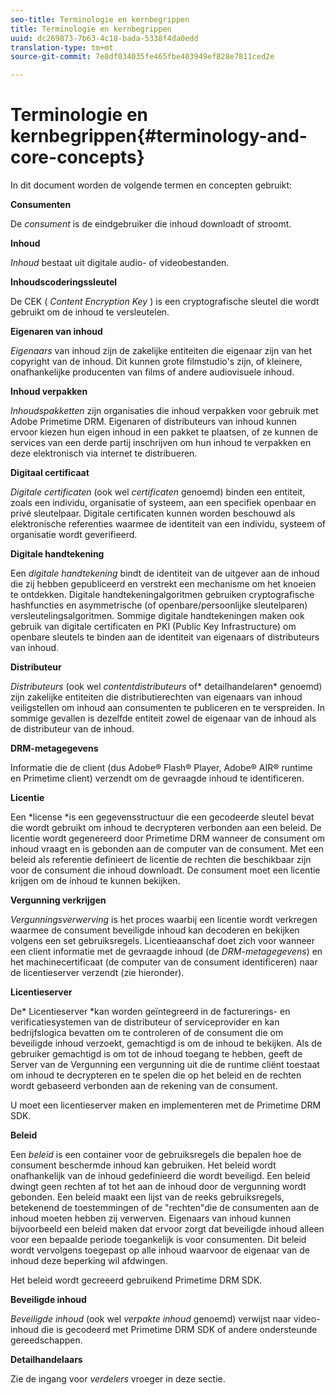 ```yaml
---
seo-title: Terminologie en kernbegrippen
title: Terminologie en kernbegrippen
uuid: dc269873-7b63-4c18-bada-5338f4da0edd
translation-type: tm+mt
source-git-commit: 7e8df034035fe465fbe403949ef828e7811ced2e

---
```



# Terminologie en kernbegrippen{#terminology-and-core-concepts}

In dit document worden de volgende termen en concepten gebruikt:

**Consumenten**

De *consument* is de eindgebruiker die inhoud downloadt of stroomt.

**Inhoud**

*Inhoud* bestaat uit digitale audio- of videobestanden.

**Inhoudscoderingssleutel**

De CEK ( *Content Encryption Key* ) is een cryptografische sleutel die wordt gebruikt om de inhoud te versleutelen.

**Eigenaren van inhoud**

*Eigenaars* van inhoud zijn de zakelijke entiteiten die eigenaar zijn van het copyright van de inhoud. Dit kunnen grote filmstudio&#39;s zijn, of kleinere, onafhankelijke producenten van films of andere audiovisuele inhoud.

**Inhoud verpakken**

*Inhoudspakketten* zijn organisaties die inhoud verpakken voor gebruik met Adobe Primetime DRM. Eigenaren of distributeurs van inhoud kunnen ervoor kiezen hun eigen inhoud in een pakket te plaatsen, of ze kunnen de services van een derde partij inschrijven om hun inhoud te verpakken en deze elektronisch via internet te distribueren.

**Digitaal certificaat**

*Digitale certificaten* (ook wel *certificaten* genoemd) binden een entiteit, zoals een individu, organisatie of systeem, aan een specifiek openbaar en privé sleutelpaar. Digitale certificaten kunnen worden beschouwd als elektronische referenties waarmee de identiteit van een individu, systeem of organisatie wordt geverifieerd.

**Digitale handtekening**

Een *digitale handtekening* bindt de identiteit van de uitgever aan de inhoud die zij hebben gepubliceerd en verstrekt een mechanisme om het knoeien te ontdekken. Digitale handtekeningalgoritmen gebruiken cryptografische hashfuncties en asymmetrische (of openbare/persoonlijke sleutelparen) versleutelingsalgoritmen. Sommige digitale handtekeningen maken ook gebruik van digitale certificaten en PKI (Public Key Infrastructure) om openbare sleutels te binden aan de identiteit van eigenaars of distributeurs van inhoud.

**Distributeur**

*Distributeurs* (ook wel *contentdistributeurs* of* detailhandelaren* genoemd) zijn zakelijke entiteiten die distributierechten van eigenaars van inhoud veiligstellen om inhoud aan consumenten te publiceren en te verspreiden. In sommige gevallen is dezelfde entiteit zowel de eigenaar van de inhoud als de distributeur van de inhoud.

**DRM-metagegevens**

Informatie die de client (dus Adobe® Flash® Player, Adobe® AIR® runtime en Primetime client) verzendt om de gevraagde inhoud te identificeren.

**Licentie**

Een *license *is een gegevensstructuur die een gecodeerde sleutel bevat die wordt gebruikt om inhoud te decrypteren verbonden aan een beleid. De licentie wordt gegenereerd door Primetime DRM wanneer de consument om inhoud vraagt en is gebonden aan de computer van de consument. Met een beleid als referentie definieert de licentie de rechten die beschikbaar zijn voor de consument die inhoud downloadt. De consument moet een licentie krijgen om de inhoud te kunnen bekijken.

**Vergunning verkrijgen**

*Vergunningsverwerving* is het proces waarbij een licentie wordt verkregen waarmee de consument beveiligde inhoud kan decoderen en bekijken volgens een set gebruiksregels. Licentieaanschaf doet zich voor wanneer een client informatie met de gevraagde inhoud (de *DRM-metagegevens*) en het machinecertificaat (de computer van de consument identificeren) naar de licentieserver verzendt (zie hieronder).

**Licentieserver**

De* Licentieserver *kan worden geïntegreerd in de facturerings- en verificatiesystemen van de distributeur of serviceprovider en kan bedrijfslogica bevatten om te controleren of de consument die om beveiligde inhoud verzoekt, gemachtigd is om de inhoud te bekijken. Als de gebruiker gemachtigd is om tot de inhoud toegang te hebben, geeft de Server van de Vergunning een vergunning uit die de runtime cliënt toestaat om inhoud te decrypteren en te spelen die op het beleid en de rechten wordt gebaseerd verbonden aan de rekening van de consument.

U moet een licentieserver maken en implementeren met de Primetime DRM SDK.

**Beleid**

Een *beleid* is een container voor de gebruiksregels die bepalen hoe de consument beschermde inhoud kan gebruiken. Het beleid wordt onafhankelijk van de inhoud gedefinieerd die wordt beveiligd. Een beleid dwingt geen rechten af tot het aan de inhoud door de vergunning wordt gebonden. Een beleid maakt een lijst van de reeks gebruiksregels, betekenend de toestemmingen of de &quot;rechten&quot;die de consumenten aan de inhoud moeten hebben zij verwerven. Eigenaars van inhoud kunnen bijvoorbeeld een beleid maken dat ervoor zorgt dat beveiligde inhoud alleen voor een bepaalde periode toegankelijk is voor consumenten. Dit beleid wordt vervolgens toegepast op alle inhoud waarvoor de eigenaar van de inhoud deze beperking wil afdwingen.

Het beleid wordt gecreeerd gebruikend Primetime DRM SDK.

**Beveiligde inhoud**

*Beveiligde inhoud* (ook wel *verpakte inhoud* genoemd) verwijst naar video-inhoud die is gecodeerd met Primetime DRM SDK of andere ondersteunde gereedschappen.

**Detailhandelaars**

Zie de ingang voor *verdelers* vroeger in deze sectie.
